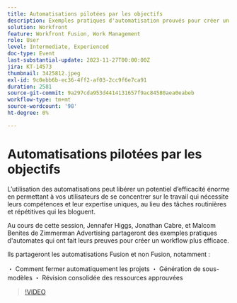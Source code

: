 ```yaml
---
title: Automatisations pilotées par les objectifs
description: Exemples pratiques d'automatisation prouvés pour créer un workflow plus efficace.
solution: Workfront
feature: Workfront Fusion, Work Management
role: User
level: Intermediate, Experienced
doc-type: Event
last-substantial-update: 2023-11-27T00:00:00Z
jira: KT-14573
thumbnail: 3425812.jpeg
exl-id: 9c0ebb6b-ec36-4ff2-af03-2cc9f6e7ca91
duration: 2581
source-git-commit: 9a297cda953d4414131657f9ac84580aea0eabeb
workflow-type: tm+mt
source-wordcount: '98'
ht-degree: 0%

---
```


# Automatisations pilotées par les objectifs

L’utilisation des automatisations peut libérer un potentiel d’efficacité énorme en permettant à vos utilisateurs de se concentrer sur le travail qui nécessite leurs compétences et leur expertise uniques, au lieu des tâches routinières et répétitives qui les bloguent.

Au cours de cette session, Jennafer Higgs, Jonathan Cabre, et Malcom Benites de Zimmerman Advertising partageront des exemples pratiques d&#39;automates qui ont fait leurs preuves pour créer un workflow plus efficace.

Ils partageront les automatisations Fusion et non Fusion, notamment :

・ Comment fermer automatiquement les projets ・ Génération de sous-modèles ・ Révision consolidée des ressources approuvées

>[!VIDEO](https://video.tv.adobe.com/v/3425812/?learn=on)
